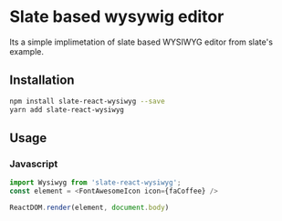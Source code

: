 # Slate based wysywig editor
Its a simple implimetation of slate based WYSIWYG editor from slate's example.

## Installation
```sh
npm install slate-react-wysiwyg --save
yarn add slate-react-wysiwyg
```

## Usage

### Javascript

```javascript
import Wysiwyg from 'slate-react-wysiwyg';
const element = <FontAwesomeIcon icon={faCoffee} />

ReactDOM.render(element, document.body)
```
